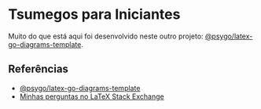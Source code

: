 # Tsumegos para Iniciantes

Muito do que está aqui foi desenvolvido neste outro projeto: [@psygo/latex-go-diagrams-template](https://github.com/psygo/latex-go-diagrams-template).

## Referências

- [@psygo/latex-go-diagrams-template](https://github.com/psygo/latex-go-diagrams-template)
- [Minhas perguntas no LaTeX Stack Exchange](https://tex.stackexchange.com/users/64441/psygo?tab=questions)

